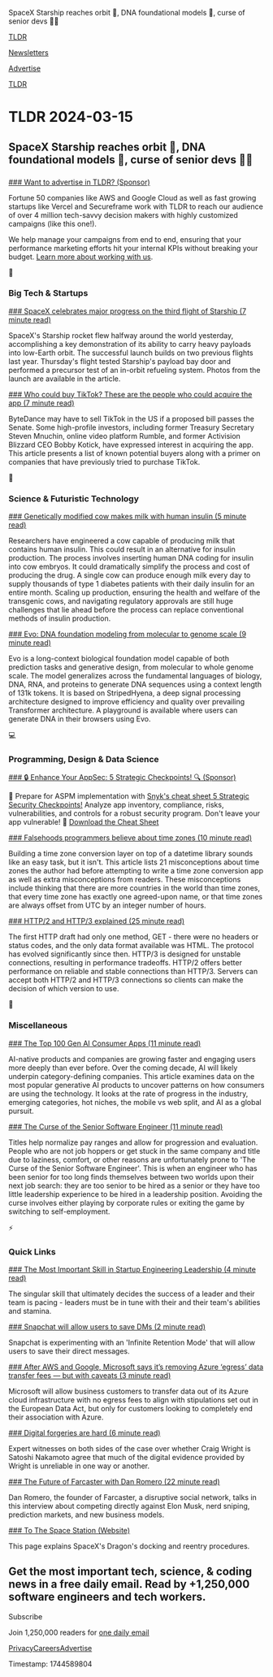 SpaceX Starship reaches orbit 🚀, DNA foundational models 🧬, curse of senior devs 👨‍💻

[TLDR](/)

[Newsletters](/newsletters)

[Advertise](https://advertise.tldr.tech/)

[TLDR](/)

# TLDR 2024-03-15

## SpaceX Starship reaches orbit 🚀, DNA foundational models 🧬, curse of senior devs 👨‍💻

### 

[### Want to advertise in TLDR? (Sponsor)](https://advertise.tldr.tech/?utm_source=tldr&amp;utm_medium=newsletter&amp;utm_campaign=primary03072024)

Fortune 50 companies like AWS and Google Cloud as well as fast growing startups like Vercel and Secureframe work with TLDR to reach our audience of over 4 million tech-savvy decision makers with highly customized campaigns (like this one!).

We help manage your campaigns from end to end, ensuring that your performance marketing efforts hit your internal KPIs without breaking your budget. [Learn more about working with us](https://advertise.tldr.tech/?utm_source=tldr&utm_medium=newsletter&utm_campaign=primary03072024).

📱

### Big Tech & Startups

[### SpaceX celebrates major progress on the third flight of Starship (7 minute read)](https://arstechnica.com/space/2024/03/after-its-third-test-flight-spacexs-starship-could-soon-carry-satellites/?utm_source=tldrnewsletter)

SpaceX's Starship rocket flew halfway around the world yesterday, accomplishing a key demonstration of its ability to carry heavy payloads into low-Earth orbit. The successful launch builds on two previous flights last year. Thursday's flight tested Starship's payload bay door and performed a precursor test of an in-orbit refueling system. Photos from the launch are available in the article.

[### Who could buy TikTok? These are the people who could acquire the app (7 minute read)](https://www.nbcnews.com/tech/social-media/tiktok-ban-sale-buy-bill-law-download-app-senate-date-rcna143413?utm_source=tldrnewsletter)

ByteDance may have to sell TikTok in the US if a proposed bill passes the Senate. Some high-profile investors, including former Treasury Secretary Steven Mnuchin, online video platform Rumble, and former Activision Blizzard CEO Bobby Kotick, have expressed interest in acquiring the app. This article presents a list of known potential buyers along with a primer on companies that have previously tried to purchase TikTok.

🚀

### Science & Futuristic Technology

[### Genetically modified cow makes milk with human insulin (5 minute read)](https://www.zmescience.com/medicine/cow-human-insulin/?utm_source=tldrnewsletter)

Researchers have engineered a cow capable of producing milk that contains human insulin. This could result in an alternative for insulin production. The process involves inserting human DNA coding for insulin into cow embryos. It could dramatically simplify the process and cost of producing the drug. A single cow can produce enough milk every day to supply thousands of type 1 diabetes patients with their daily insulin for an entire month. Scaling up production, ensuring the health and welfare of the transgenic cows, and navigating regulatory approvals are still huge challenges that lie ahead before the process can replace conventional methods of insulin production.

[### Evo: DNA foundation modeling from molecular to genome scale (9 minute read)](https://arc-website-git-foundation-model-tool-arc-institute.vercel.app/news/blog/evo?utm_source=tldrnewsletter)

Evo is a long-context biological foundation model capable of both prediction tasks and generative design, from molecular to whole genome scale. The model generalizes across the fundamental languages of biology, DNA, RNA, and proteins to generate DNA sequences using a context length of 131k tokens. It is based on StripedHyena, a deep signal processing architecture designed to improve efficiency and quality over prevailing Transformer architecture. A playground is available where users can generate DNA in their browsers using Evo.

💻

### Programming, Design & Data Science

[### 🔒 Enhance Your AppSec: 5 Strategic Checkpoints! 🔍 (Sponsor)](https://go.snyk.io/aspm-evaluating-you-appsec-landscape.html?utm_campaign=dm_pp-tldr_240315_con_240213_ad_aspm_evaluating_your_appsec_landscape&amp;utm_medium=em-pa&amp;utm_source=tldr&amp;utm_content=con_240213_ad_aspm_evaluating_your_appsec_landscape)

🚀 Prepare for ASPM implementation with [Snyk's cheat sheet 5 Strategic Security Checkpoints!](https://go.snyk.io/aspm-evaluating-you-appsec-landscape.html?utm_campaign=dm_pp-tldr_240315_con_240213_ad_aspm_evaluating_your_appsec_landscape&utm_medium=em-pa&utm_source=tldr&utm_content=con_240213_ad_aspm_evaluating_your_appsec_landscape) Analyze app inventory, compliance, risks, vulnerabilities, and controls for a robust security program. Don't leave your app vulnerable! 💪 [Download the Cheat Sheet](https://go.snyk.io/aspm-evaluating-you-appsec-landscape.html?utm_campaign=dm_pp-tldr_240315_con_240213_ad_aspm_evaluating_your_appsec_landscape&utm_medium=em-pa&utm_source=tldr&utm_content=con_240213_ad_aspm_evaluating_your_appsec_landscape)

[### Falsehoods programmers believe about time zones (10 minute read)](https://www.zainrizvi.io/blog/falsehoods-programmers-believe-about-time-zones/?utm_source=tldrnewsletter)

Building a time zone conversion layer on top of a datetime library sounds like an easy task, but it isn't. This article lists 21 misconceptions about time zones the author had before attempting to write a time zone conversion app as well as extra misconceptions from readers. These misconceptions include thinking that there are more countries in the world than time zones, that every time zone has exactly one agreed-upon name, or that time zones are always offset from UTC by an integer number of hours.

[### HTTP/2 and HTTP/3 explained (25 minute read)](https://alexandrehtrb.github.io/posts/2024/03/http2-and-http3-explained/?utm_source=tldrnewsletter)

The first HTTP draft had only one method, GET - there were no headers or status codes, and the only data format available was HTML. The protocol has evolved significantly since then. HTTP/3 is designed for unstable connections, resulting in performance tradeoffs. HTTP/2 offers better performance on reliable and stable connections than HTTP/3. Servers can accept both HTTP/2 and HTTP/3 connections so clients can make the decision of which version to use.

🎁

### Miscellaneous

[### The Top 100 Gen AI Consumer Apps (11 minute read)](https://a16z.com/100-gen-ai-apps/?utm_source=tldrnewsletter)

AI-native products and companies are growing faster and engaging users more deeply than ever before. Over the coming decade, AI will likely underpin category-defining companies. This article examines data on the most popular generative AI products to uncover patterns on how consumers are using the technology. It looks at the rate of progress in the industry, emerging categories, hot niches, the mobile vs web split, and AI as a global pursuit.

[### The Curse of the Senior Software Engineer (11 minute read)](https://www.yieldcode.blog/post/the-curse-of-the-senior-engineer/?utm_source=tldrnewsletter)

Titles help normalize pay ranges and allow for progression and evaluation. People who are not job hoppers or get stuck in the same company and title due to laziness, comfort, or other reasons are unfortunately prone to 'The Curse of the Senior Software Engineer'. This is when an engineer who has been senior for too long finds themselves between two worlds upon their next job search: they are too senior to be hired as a senior or they have too little leadership experience to be hired in a leadership position. Avoiding the curse involves either playing by corporate rules or exiting the game by switching to self-employment.

⚡

### Quick Links

[### The Most Important Skill in Startup Engineering Leadership (4 minute read)](https://danielmangum.com/posts/most-important-skill-startup-engineering-leadership/?utm_source=tldrnewsletter)

The singular skill that ultimately decides the success of a leader and their team is pacing - leaders must be in tune with their and their team's abilities and stamina.

[### Snapchat will allow users to save DMs (2 minute read)](https://www.axios.com/2024/03/14/snapchat-messages-disappear-save-imessage-whatsapp?utm_source=tldrnewsletter)

Snapchat is experimenting with an 'Infinite Retention Mode' that will allow users to save their direct messages.

[### After AWS and Google, Microsoft says it’s removing Azure ‘egress’ data transfer fees — but with caveats (3 minute read)](https://techcrunch.com/2024/03/14/after-aws-and-google-microsoft-says-its-removing-azure-egress-data-transfer-fees-but-with-caveats/?utm_source=tldrnewsletter)

Microsoft will allow business customers to transfer data out of its Azure cloud infrastructure with no egress fees to align with stipulations set out in the European Data Act, but only for customers looking to completely end their association with Azure.

[### Digital forgeries are hard (6 minute read)](https://mjg59.dreamwidth.org/69507.html?utm_source=tldrnewsletter)

Expert witnesses on both sides of the case over whether Craig Wright is Satoshi Nakamoto agree that much of the digital evidence provided by Wright is unreliable in one way or another.

[### The Future of Farcaster with Dan Romero (22 minute read)](https://www.generalist.com/briefing/the-future-of-farcaster-with-dan-romero?utm_source=tldrnewsletter)

Dan Romero, the founder of Farcaster, a disruptive social network, talks in this interview about competing directly against Elon Musk, nerd sniping, prediction markets, and new business models.

[### To The Space Station (Website)](https://www.spacex.com/launches/mission/?missionId=starship-flight-3&amp;utm_source=tldrnewsletter)

This page explains SpaceX's Dragon's docking and reentry procedures.

## Get the most important tech, science, & coding news in a free daily email. Read by +1,250,000 software engineers and tech workers.

Subscribe

Join 1,250,000 readers for [one daily email](/api/latest/tech)

[Privacy](/privacy)[Careers](https://jobs.ashbyhq.com/tldr.tech)[Advertise](/tech/advertise)

Timestamp: 1744589804